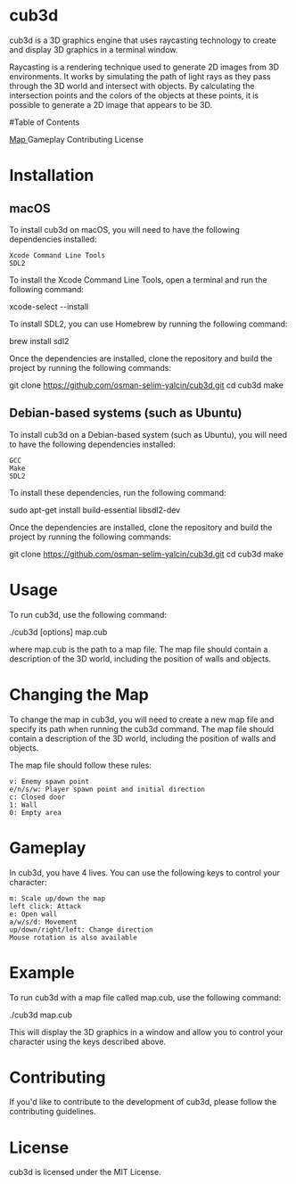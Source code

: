 

# cub3d

cub3d is a 3D graphics engine that uses raycasting technology to create and display 3D graphics in a terminal window.

Raycasting is a rendering technique used to generate 2D images from 3D environments. It works by simulating the path of light rays as they pass through the 3D world and intersect with objects. By calculating the intersection points and the colors of the objects at these points, it is possible to generate a 2D image that appears to be 3D.

#Table of Contents

<a href="#map"> Map </a>
    Gameplay
    Contributing
    License

# Installation
## macOS

To install cub3d on macOS, you will need to have the following dependencies installed:

    Xcode Command Line Tools
    SDL2

To install the Xcode Command Line Tools, open a terminal and run the following command:

xcode-select --install

To install SDL2, you can use Homebrew by running the following command:

brew install sdl2

Once the dependencies are installed, clone the repository and build the project by running the following commands:

git clone https://github.com/osman-selim-yalcin/cub3d.git
cd cub3d
make

## Debian-based systems (such as Ubuntu)

To install cub3d on a Debian-based system (such as Ubuntu), you will need to have the following dependencies installed:

    GCC
    Make
    SDL2

To install these dependencies, run the following command:

sudo apt-get install build-essential libsdl2-dev

Once the dependencies are installed, clone the repository and build the project by running the following commands:

git clone https://github.com/osman-selim-yalcin/cub3d.git
cd cub3d
make

# Usage

To run cub3d, use the following command:

./cub3d [options] map.cub

where map.cub is the path to a map file. The map file should contain a description of the 3D world, including the position of walls and objects.

# <span id="map"> Changing the Map </span>

To change the map in cub3d, you will need to create a new map file and specify its path when running the cub3d command. The map file should contain a description of the 3D world, including the position of walls and objects.

The map file should follow these rules:

    v: Enemy spawn point
    e/n/s/w: Player spawn point and initial direction
    c: Closed door
    1: Wall
    0: Empty area

# Gameplay

In cub3d, you have 4 lives. You can use the following keys to control your character:

    m: Scale up/down the map
    left click: Attack
    e: Open wall
    a/w/s/d: Movement
    up/down/right/left: Change direction
    Mouse rotation is also available

# Example

To run cub3d with a map file called map.cub, use the following command:

./cub3d map.cub

This will display the 3D graphics in a window and allow you to control your character using the keys described above.

# Contributing

If you'd like to contribute to the development of cub3d, please follow the contributing guidelines.

# License

cub3d is licensed under the MIT License.
